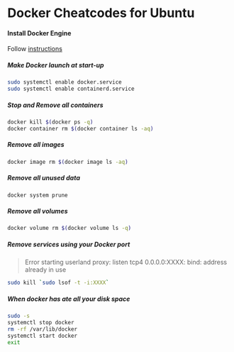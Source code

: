 # Docker Cheatcodes for Ubuntu

#### Install Docker Engine
Follow [instructions](https://docs.docker.com/engine/install/)

##### Make Docker launch at start-up
```bash
sudo systemctl enable docker.service
sudo systemctl enable containerd.service
```

##### Stop and Remove all containers
```bash
docker kill $(docker ps -q)
docker container rm $(docker container ls -aq)
```
##### Remove all images
```bash
docker image rm $(docker image ls -aq)
```
##### Remove all unused data
```bash
docker system prune
```

##### Remove all volumes
```bash
docker volume rm $(docker volume ls -q)
```
##### Remove services using your Docker port
> Error starting userland proxy: listen tcp4 0.0.0.0:XXXX: bind: address already in use
```bash
sudo kill `sudo lsof -t -i:XXXX`
```

##### When docker has ate all your disk space
```bash
sudo -s
systemctl stop docker
rm -rf /var/lib/docker
systemctl start docker
exit 
```
